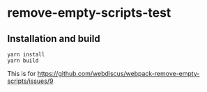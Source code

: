 # remove-empty-scripts-test

## Installation and build

``` text
yarn install 
yarn build
```

This is for https://github.com/webdiscus/webpack-remove-empty-scripts/issues/9
